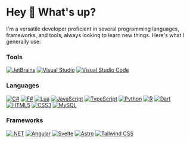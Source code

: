# Hey 👋 What's up?
I'm a versatile developer proficient in several programming languages, frameworks, and tools, always looking to learn new things. Here's what I generally use:

### Tools
[![JetBrains](https://img.shields.io/badge/JetBrains_Suite-0c4a6e?style=for-the-badge&logo=JetBrains&logoColor=white&labelColor=082f49)](https://www.jetbrains.com/)
[![Visual Studio](https://img.shields.io/badge/Visual_Studio-0c4a6e?style=for-the-badge&logo=VisualStudio&logoColor=white&labelColor=082f49)](https://visualstudio.microsoft.com/)
[![Visual Studio Code](https://img.shields.io/badge/Visual_Studio_Code-0c4a6e?style=for-the-badge&logo=VisualStudioCode&logoColor=white&labelColor=082f49)](https://code.visualstudio.com/)

### Languages
[![C#](https://img.shields.io/badge/CSharp-0c4a6e?style=for-the-badge&logo=CSharp&logoColor=white&labelColor=082f49)](https://learn.microsoft.com/en-us/dotnet/csharp/)
[![F#](https://img.shields.io/badge/FSharp-0c4a6e?style=for-the-badge&logo=FSharp&logoColor=white&labelColor=082f49)](https://learn.microsoft.com/en-us/dotnet/fsharp/)
[![Lua](https://img.shields.io/badge/Lua-0c4a6e?style=for-the-badge&logo=Lua&logoColor=white&labelColor=082f49)](https://www.lua.org/docs.html)
[![JavaScript](https://img.shields.io/badge/JavaScript-0c4a6e?style=for-the-badge&logo=JavaScript&logoColor=white&labelColor=082f49)](https://developer.mozilla.org/en-US/docs/Web/JavaScript)
[![TypeScript](https://img.shields.io/badge/TypeScript-0c4a6e?style=for-the-badge&logo=TypeScript&logoColor=white&labelColor=082f49)](https://www.typescriptlang.org/docs/)
[![Python](https://img.shields.io/badge/Python-0c4a6e?style=for-the-badge&logo=Python&logoColor=white&labelColor=082f49)](https://docs.python.org/3/)
[![R](https://img.shields.io/badge/R-0c4a6e?style=for-the-badge&logo=R&logoColor=white&labelColor=082f49)](https://www.r-project.org/other-docs.html)
[![Dart](https://img.shields.io/badge/Dart-0c4a6e?style=for-the-badge&logo=Dart&logoColor=white&labelColor=082f49)](https://dart.dev/guides)
[![HTML5](https://img.shields.io/badge/HTML5-0c4a6e?style=for-the-badge&logo=HTML5&logoColor=white&labelColor=082f49)](https://developer.mozilla.org/en-US/docs/Glossary/HTML5)
[![CSS3](https://img.shields.io/badge/CSS3-0c4a6e?style=for-the-badge&logo=CSS3&logoColor=white&labelColor=082f49)](https://developer.mozilla.org/en-US/docs/Web/CSS)
[![MySQL](https://img.shields.io/badge/MySQL-0c4a6e?style=for-the-badge&logo=MySQL&logoColor=white&labelColor=082f49)](https://dev.mysql.com/doc/)

### Frameworks
[![.NET](https://img.shields.io/badge/.NET-0c4a6e?style=for-the-badge&logo=.NET&logoColor=white&labelColor=082f49)](https://dotnet.microsoft.com/en-us/)
[![Angular](https://img.shields.io/badge/Angular-0c4a6e?style=for-the-badge&logo=Angular&logoColor=white&labelColor=082f49)](https://angular.io/)
[![Svelte](https://img.shields.io/badge/Svelte-0c4a6e?style=for-the-badge&logo=Svelte&logoColor=white&labelColor=082f49)](https://svelte.dev/)
[![Astro](https://img.shields.io/badge/Astro-0c4a6e?style=for-the-badge&logo=Astro&logoColor=white&labelColor=082f49)](https://astro.build/)
[![Tailwind CSS](https://img.shields.io/badge/Tailwind_CSS-0c4a6e?style=for-the-badge&logo=Tailwind-CSS&logoColor=white&labelColor=082f49)](https://tailwindcss.com/)
